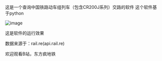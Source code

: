 这是一个查询中国铁路动车组列车（包含CR200J系列）交路的软件
这个软件基于python

![image](https://github.com/timselfpy/search-train/assets/137678964/7b031cfc-18d2-425e-b1f6-a29b5b662c53)


这是软件的运行效果



















数据来源于：rail.re(api.rail.re)

欢迎观看B站，东方疯地铁
